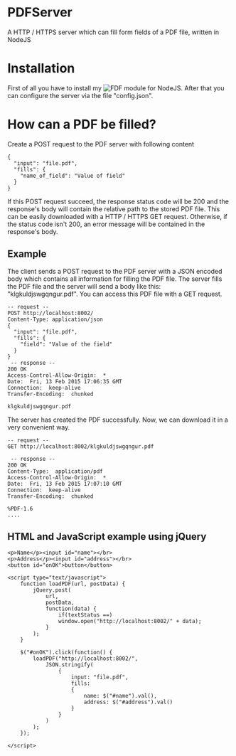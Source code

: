 # PDFServer
A HTTP / HTTPS server which can fill form fields of a PDF file, written in NodeJS

Installation
===============
First of all you have to install my ![FDF module for NodeJS](https://github.com/agrippa1994/nodejs-fdf). After that you can configure the server via the file "config.json".

How can a PDF be filled?
==========================
Create a POST request to the PDF server with following content
```
{
  "input": "file.pdf",
  "fills": {
    "name_of_field": "Value of field"
  }
}
```

If this POST request succeed, the response status code will be 200 and the response's body will contain the relative path to the stored PDF file. This can be easily downloaded with a HTTP / HTTPS GET request. Otherwise, if the status code isn't 200, an error message will be contained in the response's body.

Example
-----------
The client sends a POST request to the PDF server with a JSON encoded body which contains all information for filling the PDF file. The server fills the PDF file and the server will send a body like this: "klgkuldjswgqngur.pdf". You can access this PDF file with a GET request. 

```
-- request --
POST http://localhost:8002/
Content-Type: application/json
{
  "input": "file.pdf",
  "fills": {
    "field": "Value of the field"
  }
}
 -- response --
200 OK
Access-Control-Allow-Origin:  *
Date:  Fri, 13 Feb 2015 17:06:35 GMT
Connection:  keep-alive
Transfer-Encoding:  chunked

klgkuldjswgqngur.pdf
```

The server has created the PDF successfully. Now, we can download it in a very convenient way.

```
-- request --
GET http://localhost:8002/klgkuldjswgqngur.pdf

 -- response --
200 OK
Content-Type:  application/pdf
Access-Control-Allow-Origin:  *
Date:  Fri, 13 Feb 2015 17:07:10 GMT
Connection:  keep-alive
Transfer-Encoding:  chunked

%PDF-1.6
....
```

HTML and JavaScript example using jQuery
----------------------------------------
```
<p>Name</p><input id="name"></br>
<p>Address</p><input id="address"></br>
<button id="onOK">button</button>

<script type="text/javascript">
	function loadPDF(url, postData) {
		jQuery.post(
			url,
			postData,
			function(data) {
				if(textStatus ==)
				window.open("http://localhost:8002/" + data);
			}
		);
	}

	$("#onOK").click(function() {
		loadPDF("http://localhost:8002/", 
			JSON.stringify(
				{
					input: "file.pdf", 
					fills:
					{
						name: $("#name").val(),
						address: $("#address").val()
					}
				}
			)
		);
	});

</script>
```
